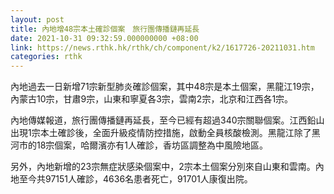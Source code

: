 ```yaml
---
layout: post
title: 內地增48宗本土確診個案　旅行團傳播鏈再延長
date: 2021-10-31 09:32:59.000000000 +08:00
link: https://news.rthk.hk/rthk/ch/component/k2/1617726-20211031.htm
categories: rthk
---
```


內地過去一日新增71宗新型肺炎確診個案，其中48宗是本土個案，黑龍江19宗，內蒙古10宗，甘肅9宗，山東和寧夏各3宗，雲南2宗，北京和江西各1宗。

內地傳媒報道，旅行團傳播鏈再延長，至今已經有超過340宗關聯個案。江西鉛山出現1宗本土確診後，全面升級疫情防控措施，啟動全員核酸檢測。黑龍江除了黑河市的18宗個案，哈爾濱亦有1人確診，香坊區調整為中風險地區。

另外，內地新增的23宗無症狀感染個案中，2宗本土個案分別來自山東和雲南。內地至今共97151人確診，4636名患者死亡，91701人康復出院。
